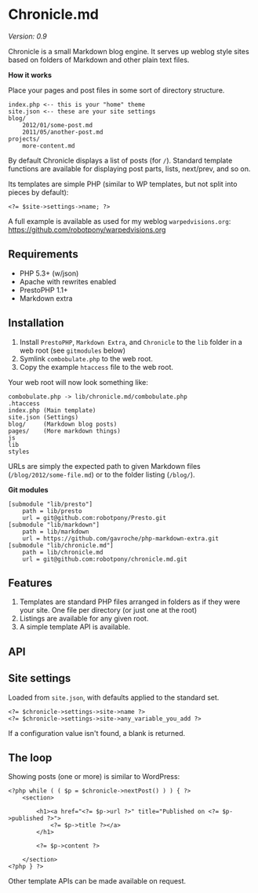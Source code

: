 # Chronicle.md

*Version: 0.9*

Chronicle is a small Markdown blog engine. It serves up weblog style sites based on folders of Markdown and other plain text files.

**How it works**

Place your pages and post files in some sort of directory structure. 

	index.php <-- this is your "home" theme
	site.json <-- these are your site settings
	blog/
		2012/01/some-post.md
		2011/05/another-post.md
	projects/
		more-content.md 

By default Chronicle displays a list of posts (for `/`). Standard template functions are available for displaying post parts, lists, next/prev, and so on.

Its templates are simple PHP (similar to WP templates, but not split into pieces by default):

    <?= $site->settings->name; ?>

A full example is available as used for my weblog `warpedvisions.org`: https://github.com/robotpony/warpedvisions.org

## Requirements

* PHP 5.3+ (w/json)
* Apache with rewrites enabled
* PrestoPHP 1.1+
* Markdown extra

## Installation

1. Install `PrestoPHP`, `Markdown Extra`, and `Chronicle` to the `lib` folder in a web root (see `gitmodules` below)
2. Symlink `combobulate.php` to the web root.
3. Copy the example `htaccess` file to the web root.

Your web root will now look something like:

	combobulate.php	-> lib/chronicle.md/combobulate.php
	.htaccess
	index.php (Main template)
	site.json (Settings)
	blog/     (Markdown blog posts)
	pages/    (More markdown things)
	js
	lib
	styles

URLs are simply the expected path to given Markdown files (`/blog/2012/some-file.md`) or to the folder listing (`/blog/`).

**Git modules**

	[submodule "lib/presto"]
		path = lib/presto
		url = git@github.com:robotpony/Presto.git
	[submodule "lib/markdown"]
		path = lib/markdown
		url = https://github.com/gavroche/php-markdown-extra.git
	[submodule "lib/chronicle.md"]
		path = lib/chronicle.md
		url = git@github.com:robotpony/chronicle.md.git


## Features
	
1. Templates are standard PHP files arranged in folders as if they were your site. One file per directory (or just one at the root)
2. Listings are available for any given root.
3. A simple template API is available.

## API

## Site settings 

Loaded from `site.json`, with defaults applied to the standard set.

	<?= $chronicle->settings->site->name ?>
	<?= $chronicle->settings->site->any_variable_you_add ?>

If a configuration value isn't found, a blank is returned.

## The loop

Showing posts (one or more) is similar to WordPress:

	<?php while ( ( $p = $chronicle->nextPost() ) ) { ?>
		<section>
	
			<h1><a href="<?= $p->url ?>" title="Published on <?= $p->published ?>">
				<?= $p->title ?></a>
			</h1>
	
			<?= $p->content ?>
	
		</section>
	<?php } ?>

Other template APIs can be made available on request.